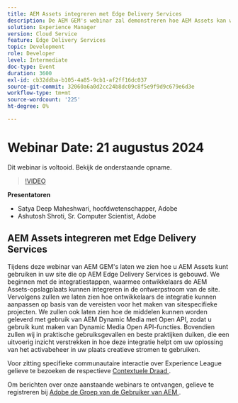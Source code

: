 ```yaml
---
title: AEM Assets integreren met Edge Delivery Services
description: De AEM GEM's webinar zal demonstreren hoe AEM Assets kan worden geïntegreerd in sites die zijn gebouwd op AEM Edge Delivery Services, hoe de integratie kan worden aangepast, hoe middelen kunnen worden geleverd met AEM Dynamic Media met Open API en hoe praktijkvoorbeelden en best practices kunnen worden verkend.
solution: Experience Manager
version: Cloud Service
feature: Edge Delivery Services
topic: Development
role: Developer
level: Intermediate
doc-type: Event
duration: 3600
exl-id: cb32ddba-b105-4a85-9cb1-af2ff16dc037
source-git-commit: 32060a6a0d2cc24b8dc09c8f5e9f9d9c679e6d3e
workflow-type: tm+mt
source-wordcount: '225'
ht-degree: 0%

---
```



# Webinar Date: 21 augustus 2024

Dit webinar is voltooid. Bekijk de onderstaande opname.

>[!VIDEO](https://video.tv.adobe.com/v/3433046/?quality=12&learn=on)

**Presentatoren**

* Satya Deep Maheshwari, hoofdwetenschapper, Adobe
* Ashutosh Shroti, Sr. Computer Scientist, Adobe

## AEM Assets integreren met Edge Delivery Services

Tijdens deze webinar van AEM GEM&#39;s laten we zien hoe u AEM Assets kunt gebruiken in uw site die op AEM Edge Delivery Services is gebouwd.  We beginnen met de integratiestappen, waarmee ontwikkelaars de AEM Assets-opslagplaats kunnen integreren in de ontwerpstroom van de site. Vervolgens zullen we laten zien hoe ontwikkelaars de integratie kunnen aanpassen op basis van de vereisten voor het maken van sitespecifieke projecten. We zullen ook laten zien hoe de middelen kunnen worden geleverd met gebruik van AEM Dynamic Media met Open API, zodat u gebruik kunt maken van Dynamic Media Open API-functies. Bovendien zullen wij in praktische gebruiksgevallen en beste praktijken duiken, die een uitvoerig inzicht verstrekken in hoe deze integratie helpt om uw oplossing van het activabeheer in uw plaats creatieve stromen te gebruiken.

Voor zitting specifieke communautaire interactie over Experience League gelieve te bezoeken de respectieve [ Contextuele Draad ](https://adobe.ly/3LSCVfX).

Om berichten over onze aanstaande webinars te ontvangen, gelieve te registreren bij [ Adobe de Groep van de Gebruiker van AEM ](https://aem-augs.adobe.com/).

